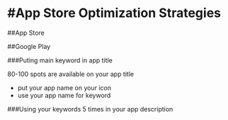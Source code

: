 #App Store Optimization Strategies
===========

##App Store

##Google Play

###Puting main keyword in app title 

80-100 spots are available on your app title

- put your app name on your icon
- use your app name for keyword

###Using your keywords 5 times in your app description
